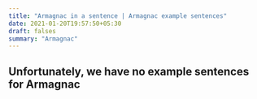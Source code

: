 ```yaml
---
title: "Armagnac in a sentence | Armagnac example sentences"
date: 2021-01-20T19:57:50+05:30
draft: falses
summary: "Armagnac"
---
```

## Unfortunately, we have no example sentences for Armagnac                 
